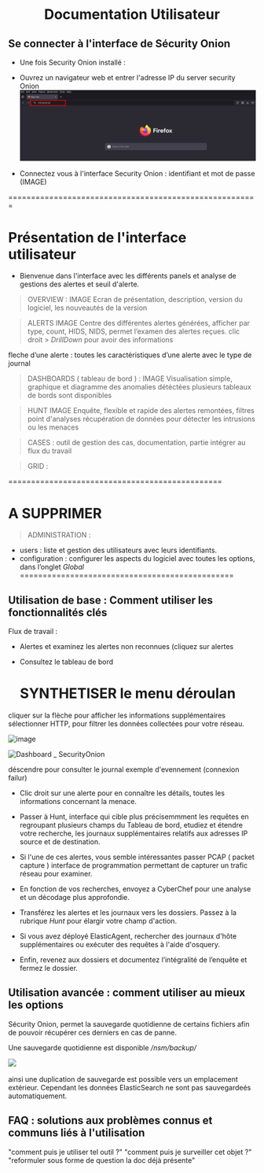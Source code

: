 <div align="center"><h1>Documentation Utilisateur</h1></div>

## Se connecter à l'interface de Sécurity Onion 

- Une fois Security Onion installé :
  
- Ouvrez un navigateur web et entrer l'adresse IP du server security Onion 
![image](https://github.com/WildCodeSchool/TSSR-ANGOU-2409-P1-G3/blob/main/PHOTOS_USER/saisie_adresse_IP_OK.png)
  
- Connectez vous à l'interface Security Onion :
identifiant et mot de passe (IMAGE)

=======================================================
# Présentation de l'interface utilisateur

 - Bienvenue dans l'interface avec les différents panels et analyse de gestions des alertes et seuil d'alerte.

> OVERVIEW : IMAGE
Ecran de présentation, description, version du logiciel, les nouveautés de la version

> ALERTS IMAGE
Centre des différentes alertes générées, afficher par type, count,  HIDS, NIDS, permet l’examen des alertes reçues. clic droit >  _DrillDown_ pour avoir des informations 

fleche d’une alerte : toutes les caractéristiques d’une alerte avec le type de journal 

> DASHBOARDS ( tableau de bord ) : IMAGE
Visualisation simple, graphique et diagramme des anomalies détéctées
plusieurs tableaux de bords sont disponibles 

> HUNT IMAGE
Enquête, flexible et rapide des alertes remontées, filtres point d'analyses récupération de données pour détecter les intrusions ou les menaces

> CASES :
outil de gestion des cas, documentation, partie intégrer au flux du travail


> GRID :


===============================================
# A SUPPRIMER
> ADMINISTRATION :
* users : liste et gestion des utilisateurs avec leurs identifiants.
* configuration : configurer les aspects du logiciel avec toutes les options, dans l’onglet _Global_ 
===============================================


## Utilisation de base : Comment utiliser les fonctionnalités clés

Flux de travail : 
- Alertes et examinez les alertes non reconnues (cliquez sur alertes
  
- Consultez le tableau de bord
  # SYNTHETISER le menu déroulan
cliquer sur la flèche pour afficher les informations supplémentaires 
sélectionner HTTP, pour filtrer les données collectées pour votre réseau. 

![image](https://github.com/user-attachments/assets/ab071ac4-8d84-4f84-8b45-ea250a2c0be7)

![Dashboard _ SecurityOnion](https://docs.securityonion.net/en/2.4/_images/53_dashboards.png)

 déscendre pour consulter le journal
 exemple d'evennement (connexion failur) 

 - Clic droit sur une alerte pour en connaître les détails, toutes les informations concernant la menace. 
  
- Passer à Hunt, interface qui cible plus précisemmment les requêtes en regroupant plusieurs champs du Tableau de bord, etudiez et étendre votre recherche, les journaux supplémentaires relatifs aux adresses IP source et de destination.
  
- Si l'une de ces alertes, vous semble intéressantes passer PCAP ( packet capture ) interface de programmation permettant de capturer un trafic réseau pour examiner.

- En fonction de vos recherches, envoyez a CyberChef pour une analyse et un décodage plus approfondie.

- Transférez les alertes et les journaux vers les dossiers. Passez à la rubrique _Hunt_ pour élargir votre champ d'action.

- Si vous avez déployé ElasticAgent, rechercher des journaux d'hôte supplémentaires ou exécuter des requêtes à l'aide d'osquery.
  
- Enfin, revenez aux dossiers et documentez l’intégralité de l’enquête et fermez le dossier.

## Utilisation avancée : comment utiliser au mieux les options

Sécurity Onion, permet la sauvegarde quotidienne de certains fichiers afin de pouvoir récupérer ces derniers en cas de panne. 


Une sauvegarde quotidienne est disponible _/nsm/backup/_ 

![](https://docs.securityonion.net/en/2.4/_images/config-item-backup.png)

ainsi une duplication de sauvegarde est possible vers un emplacement extérieur. Cependant les données ElasticSearch ne sont pas sauvegardeés automatiquement.


## FAQ : solutions aux problèmes connus et communs liés à l'utilisation
"comment puis je utiliser tel outil ?"
"comment puis je surveiller cet objet ?"
"reformuler sous forme de question la doc déjà présente"

